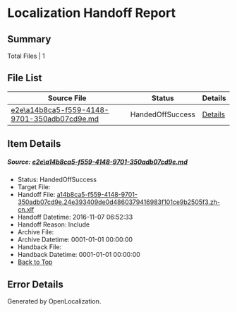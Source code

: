 # <a name='report-top'></a> Localization Handoff Report

## Summary
 Total Files | 1

## File List
 Source File | Status | Details 
 ----------- | ------ | ------- 
 [e2e\a14b8ca5-f559-4148-9701-350adb07cd9e.md](https://github.com/OpenLocalizationTestOrg/ol-test0/blob/dab2c4adb2271edb501907d3d10923f49d4f0af6/e2e/a14b8ca5-f559-4148-9701-350adb07cd9e.md) | HandedOffSuccess | [Details](#b3c5056106ea61dba5d78309a819c7a5b8f841464)

## Item Details
##### <a name='b3c5056106ea61dba5d78309a819c7a5b8f841464'></a> Source: [e2e\a14b8ca5-f559-4148-9701-350adb07cd9e.md](https://github.com/OpenLocalizationTestOrg/ol-test0/blob/dab2c4adb2271edb501907d3d10923f49d4f0af6/e2e/a14b8ca5-f559-4148-9701-350adb07cd9e.md)
* Status: HandedOffSuccess
* Target File: 
* Handoff File: [a14b8ca5-f559-4148-9701-350adb07cd9e.24e393409de0d4860379416983f101ce9b2505f3.zh-cn.xlf](https://github.com/OpenLocalizationTestOrg/ol-test0-handoff/blob/f029423e8ff510a3ef86508838348ca820517b6e/ol-handoff/OpenLocalizationTestOrg/ol-test0-zhcn/yufeih/ht/a14b8ca5-f559-4148-9701-350adb07cd9e.24e393409de0d4860379416983f101ce9b2505f3.zh-cn.xlf)
* Handoff Datetime: 2016-11-07 06:52:33
* Handoff Reason: Include
* Archive File: 
* Archive Datetime: 0001-01-01 00:00:00
* Handback File: 
* Handback Datetime: 0001-01-01 00:00:00
* [Back to Top](#report-top)


## Error Details

Generated by OpenLocalization.
